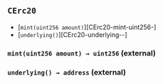 ## <span id="CErc20"></span> `CErc20`



- [`mint(uint256 amount)`][CErc20-mint-uint256-]
- [`underlying()`][CErc20-underlying--]
### <span id="CErc20-mint-uint256-"></span> `mint(uint256 amount) → uint256` (external)



### <span id="CErc20-underlying--"></span> `underlying() → address` (external)



